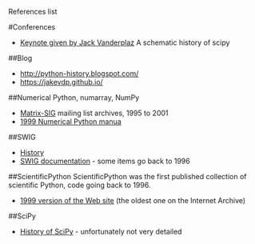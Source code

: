 References list

#Conferences
- [Keynote given by Jack Vanderplaz](https://www.youtube.com/watch?v=5GlNDD7qbP4&index=3&list=PLYx7XA2nY5Gcpabmu61kKcToLz0FapmHu) A schematic history of scipy

##Blog
- http://python-history.blogspot.com/
- https://jakevdp.github.io/

##Numerical Python, numarray, NumPy
 - [Matrix-SIG](http://mail.python.org/pipermail/matrix-sig/) mailing list archives, 1995 to 2001
 - [1999 Numerical Python manua](http://www.lassp.cornell.edu/sethna/DM/Documentation/numpy.pdf)
 
##SWIG
 - [History](http://www.swig.org/history.html)
 - [SWIG documentation](http://www.swig.org/doc.html) - some items go back to 1996

##ScientificPython
ScientificPython was the first published collection of scientific Python, code going back to 1996.
 - [1999 version of the Web site](https://web.archive.org/web/19991005025855/http://starship.python.net/crew/hinsen/scientific.html) (the oldest one on the Internet Archive)

##SciPy
 - [History of SciPy](http://wiki.scipy.org/History_of_SciPy) - unfortunately not very detailed

